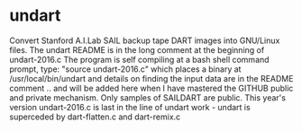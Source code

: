 # undart
Convert Stanford A.I.Lab SAIL backup tape DART images into GNU/Linux files.
The undart README is in the long comment at the beginning of undart-2016.c
The program is self compiling at a bash shell command prompt, type: "source undart-2016.c"
which places a binary at /usr/local/bin/undart and details on finding the input data are
in the README comment .. and will be added here when I have mastered the GITHUB public and private
mechanism. Only samples of SAILDART are public.
This year's version undart-2016.c is last in the line of undart work - undart
is superceded by dart-flatten.c and dart-remix.c
